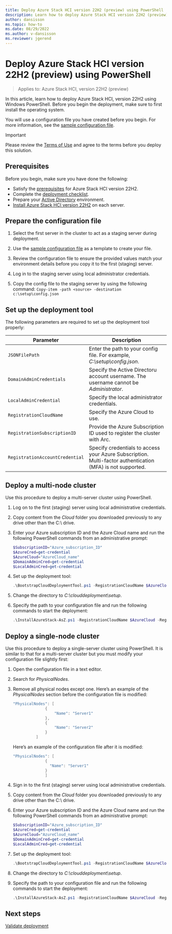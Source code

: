 ```yaml
---
title: Deploy Azure Stack HCI version 22H2 (preview) using PowerShell
description: Learn how to deploy Azure Stack HCI version 22H2 (preview) using Windows PowerShell
author: dansisson
ms.topic: how-to
ms.date: 08/29/2022
ms.author: v-dansisson
ms.reviewer: jgerend
---
```


# Deploy Azure Stack HCI version 22H2 (preview) using PowerShell

> Applies to: Azure Stack HCI, version 22H2 (preview)

In this article, learn how to deploy Azure Stack HCI, version 22H2 using Windows PowerShell. Before you begin the deployment, make sure to first install the operating system.

You will use a configuration file you have created before you begin. For more information, see the [sample configuration file](deployment-tool-existing-file.md).

> [!IMPORTANT]
 > Please review the [Terms of Use](https://azure.microsoft.com/support/legal/preview-supplemental-terms/) and agree to the terms before you deploy this solution.

## Prerequisites

Before you begin, make sure you have done the following:

- Satisfy the [prerequisites](deployment-tool-prerequisites.md)  for Azure Stack HCI version 22H2.
- Complete the [deployment checklist](deployment-tool-checklist.md).
- Prepare your [Active Directory](deployment-tool-active-directory.md) environment.
- [Install Azure Stack HCI version 22H2](deployment-tool-install-os.md) on each server.

## Prepare the configuration file

1. Select the first server in the cluster to act as a staging server during deployment.

1. Use the [sample configuration file](deployment-tool-existing-file.md) as a template to create your file.

1. Review the configuration file to ensure the provided values match your environment details before you copy it to the first (staging) server.

1. Log in to the staging server using local administrator credentials.

1. Copy the config file to the staging server by using the following command:
```Copy-item -path <source> -destination c:\setup\config.json```

## Set up the deployment tool

The following parameters are required to set up the deployment tool properly:

|Parameter|Description|
|----|----|
|`JSONFilePath`|Enter the path to your config file. For example, *C:\setup\config.json*.|
|`DomainAdminCredentials`|Specify the Active Directoru account username. The username cannot be *Administrator*.|
|`LocalAdminCredential`|Specify the local administrator credentials.|
|`RegistrationCloudName`|Specify the Azure Cloud to use.|
|`RegistrationSubscriptionID`|Provide the Azure Subscription ID used to register the cluster with Arc.|
|`RegistrationAccountCredential`|Specify credentials to access your Azure Subscription. Multi-factor authentication (MFA) is not supported.|

## Deploy a multi-node cluster

Use this procedure to deploy a multi-server cluster using PowerShell.

1. Log on to the first (staging) server using local administrative credentials.

1. Copy content from the *Cloud* folder you downloaded previously to any drive other than the C:\ drive.

1. Enter your Azure subscription ID and the Azure Cloud name and run the following PowerShell commands from an administrative prompt:

    ```powershell
    $SubscriptionID="Azure_subscription_ID"
    $AzureCred=get-credential
    $AzureCloud="AzureCloud_name"
    $DomainAdminCred=get-credential
    $LocalAdminCred=get-credential
    ```

1. Set up the deployment tool:

    ```powershell
    .\BootstrapCloudDeploymentTool.ps1 -RegistrationCloudName $AzureCloud – RegistrationSubscriptionID $SubscriptionID – RegistrationAccountCredential $AzureCred
    ```

1. Change the directory to *C:\clouddeployment\setup*.

1. Specify the path to your configuration file and run the following commands to start the deployment:

    ```powershell
    .\InstallAzureStack-AsZ.ps1 -RegistrationCloudName $AzureCloud -RegistrationSubscriptionID $SubscriptionID -RegistrationAccountCredential $AzureCred -DomainAdminCredential $DomainAdminCred -LocalAdminCredential $LocalAdminCred -JSONFilePath <path_to_config_file.json>
    ```

## Deploy a single-node cluster

Use this procedure to deploy a single-server cluster using PowerShell. It is similar to that for a multi-server cluster but you must modify your configuration file slightly first:

1. Open the configuration file in a text editor.

1. Search for *PhysicalNodes*.

1. Remove all physical nodes except one. Here’s an example of the *PhysicalNodes* section before the configuration file is modified:

    ```powershell
    "PhysicalNodes": [
                  {
                      "Name": "Server1"
                  },
                  {
                      "Name": "Server2"
                  }
              ]
    ```

    Here’s an example of the configuration file after it is modified:

    ```powershell
    "PhysicalNodes": [
                  {
                    "Name": "Server1"
                  }               
                  ]
    ```

1. Sign in to the first (staging) server using local administrative credentials.

1. Copy content from the *Cloud* folder you downloaded previously to any drive other than the C:\ drive.

1. Enter your Azure subscription ID and the Azure Cloud name and run the following PowerShell commands from an administrative prompt:

    ```powershell
    $SubscriptionID="Azure_subscription_ID"
    $AzureCred=get-credential
    $AzureCloud="AzureCloud_name"
    $DomainAdminCred=get-credential
    $LocalAdminCred=get-credential
    ```

1. Set up the deployment tool:

    ```powershell
    .\BootstrapCloudDeploymentTool.ps1 -RegistrationCloudName $AzureCloud – RegistrationSubscriptionID $SubscriptionID – RegistrationAccountCredential $AzureCred
    ```

1. Change the directory to *C:\clouddeployment\setup*.

1. Specify the path to your configuration file and run the following commands to start the deployment:

    ```powershell
    .\InstallAzureStack-AsZ.ps1 -RegistrationCloudName $AzureCloud -RegistrationSubscriptionID $SubscriptionID -RegistrationAccountCredential $AzureCred -DomainAdminCredential $DomainAdminCred -LocalAdminCredential $LocalAdminCred -JSONFilePath <path_to_config_file.json>
    ```
## Next steps

[Validate deployment](deployment-tool-validate.md)